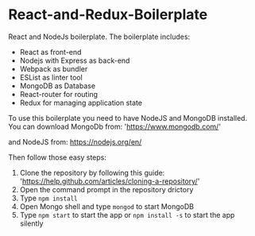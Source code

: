 # React-and-Redux-Boilerplate

React and NodeJs boilerplate. The boilerplate includes:

  * React as front-end 
  * Nodejs with Express as back-end
  * Webpack as bundler
  * ESList as linter tool
  * MongoDB as Database
  * React-router for routing
  * Redux for managing application state
  
 To use this boilerplate you need to have NodeJS and MongoDB installed. 
 You can download MongoDb from:
 'https://www.mongodb.com/'
 
 and NodeJS from:
 https://nodejs.org/en/
 
 Then follow those easy steps:
   1) Clone the repository by following this guide: 'https://help.github.com/articles/cloning-a-repository/'
   2) Open the command prompt in the repository drictory
   3) Type ```npm install```
   4) Open Mongo shell and type ```mongod``` to start MongoDB
   5) Type ```npm start``` to start the app or ```npm install -s``` to start the app silently
